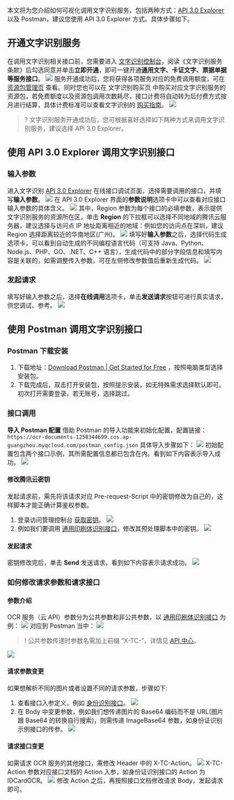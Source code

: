 本文将为您介绍如何可视化调用文字识别服务，包括两种方式：[API 3.0 Explorer](https://console.cloud.tencent.com/api/explorer?Product=ocr&Version=2018-11-19&Action=IDCardOCR) 以及 Postman，建议您使用 API 3.0 Explorer 方式。具体步骤如下。

## 开通文字识别服务
在调用文字识别相关接口前，您需要进入 [文字识别控制台](https://console.cloud.tencent.com/ocr/v2/overview)，阅读《文字识别服务条款》后勾选同意并单击**立即开通**，即可一键开通**通⽤⽂字、卡证⽂字、票据单据等服务接⼝**。
![](https://qcloudimg.tencent-cloud.cn/raw/cd9427de2e5f1009c53bf38fc1cecf0c.png)
服务开通成功后，您将获得各项服务对应的免费调用额度，可在 [资源包管理页](https://console.cloud.tencent.com/ocr/packagemanage) 查看。同时您也可以在 文字识别购买页 中购买对应文字识别服务的资源包，若免费额度以及资源包调用次数耗尽，接口计费将自动转为后付费方式按月进行结算，具体计费标准可以查看文字识别的 [购买指南](https://cloud.tencent.com/document/product/866/17619)。
![](https://qcloudimg.tencent-cloud.cn/raw/c57937ce5d748cbf7bf0e14e21d1c580.png)


>? 文字识别服务开通成功后，您可根据喜好选择如下两种方式来调用文字识别服务，建议选择 API 3.0 Explorer。

## 使用 API 3.0 Explorer 调用文字识别接口
### 输入参数
进入文字识别 [API 3.0 Explorer](https://console.cloud.tencent.com/api/explorer?Product=ocr&Version=2018-11-19&Action=IDCardOCR&SignVersion=) 在线接口调试页面，选择需要调用的接口，并填写**输入参数**。
![](https://qcloudimg.tencent-cloud.cn/raw/e4a499d6eee38b4bad4d773f7295a20a.png)
在 API 3.0 Explorer 界面的**参数说明**选项卡中可以查看对应接口输入参数的具体含义。
![](https://qcloudimg.tencent-cloud.cn/raw/baff06eedb407ab388f2f6c1c3db30fe.png)
其中，Region 参数为每个接口的必填参数，表示提供文字识别服务的资源所在区，单击 **Region**  的下拉框可以选择不同地域的腾讯云服务器，建议选择与访问点 IP 地址距离相近的地域：例如您的访问点在深圳，建议 Region 选择距离较近的华南地区(广州)。
![](https://qcloudimg.tencent-cloud.cn/raw/a563f5d7ea1ee7deb9105ca48a84e758.png)
填写好**输入参数**之后，选择代码生成选项卡，可以看到自动生成的不同编程语言代码（可支持 Java、Python、Node.js、PHP、GO、.NET、C++ 语言），生成代码中的部分字段信息和填写内容是关联的，如需调整传入参数，可在左侧修改参数值后重新生成代码。
![](https://qcloudimg.tencent-cloud.cn/raw/fdfabeddf189e725be2e0d90cc2371f5.png)

### 发起请求
填写好输入参数之后，选择**在线调用**选项卡，单击**发送请求**按钮可进行真实请求，供您调试、参考。
![](https://qcloudimg.tencent-cloud.cn/raw/8a35e2bcb3ae4b363333b9aa8a55207f.png)

## 使用 Postman 调用文字识别接口
### Postman 下载安装

1. 下载地址：[Download Postman | Get Started for Free](https://www.postman.com/downloads/) ，按照电脑类型选择安装包。
2. 下载完成后，双击打开安装包，按照提示安装，如无特殊需求选择默认即可。初次打开需要登录，若无账号，选择跳过。

### 接口调用

**导入 Postman 配置**
借助 Postman 的导入功能来初始化配置，配置链接：
`https://ocr-documents-1258344699.cos.ap-guangzhou.myqcloud.com/postman_config.json`
具体导入步骤如下：
![](https://qcloudimg.tencent-cloud.cn/raw/267744ee88c6dd7a4067f88de65b71c2.png)
初始配置包含两个接口示例，其所需配置信息都已包含在内。看到如下内容表示导入成功。
![](https://qcloudimg.tencent-cloud.cn/raw/8c37ffbcb8716c342aa6569509ea59c6.png)

#### 修改腾讯云密钥
发起请求前，需先将该请求对应 Pre-request-Script 中的密钥修改为自己的，这样脚本才能正确计算鉴权参数。
1. 登录访问管理控制台 [获取密钥](https://console.cloud.tencent.com/cam/capi)。
![](https://qcloudimg.tencent-cloud.cn/raw/a7b2639ed5d0fe00c2a269e274532283.png)
2. 例如我们要调用 [通用印刷体识别接口](https://cloud.tencent.com/document/product/866/33526)，修改其预处理脚本中的密钥。
![](https://qcloudimg.tencent-cloud.cn/raw/77bf82db86c72ec9bfc92890b998abfb.png)

#### 发起请求
密钥修改完后，单击 **Send** 发送请求，看到如下内容表示请求成功。
![](https://qcloudimg.tencent-cloud.cn/raw/2a9fe6d860e650204449b01cd1e22489.png)


### 如何修改请求参数和请求接口
#### 参数介绍
OCR 服务（云 API）参数分为公共参数和非公共参数，以 [通用印刷体识别接口](https://cloud.tencent.com/document/product/866/33526) 为例：
![](https://qcloudimg.tencent-cloud.cn/raw/fdab7602fa3f229a06a6ab8f9cb62f53.png)
对应到 Postman 当中：
![](https://qcloudimg.tencent-cloud.cn/raw/8b0499ff7e7a256e8490b2eedb92ef88.png)
>! 公共参数传递时参数名需加上前缀 “X-TC-”，详情见 [API 中心](https://cloud.tencent.com/document/api/866/33518)。
>
![](https://qcloudimg.tencent-cloud.cn/raw/af344c0f05f164f66cbb972ced159d94.png)

#### 请求参数变更 
如果想解析不同的图片或者设置不同的请求参数，步骤如下:
1. 查看接口入参定义，例如 [身份识别接口](https://cloud.tencent.com/document/product/866/33524#2.-.E8.BE.93.E5.85.A5.E5.8F.82.E6.95.B0)。
![](https://qcloudimg.tencent-cloud.cn/raw/301e5df255661e524b77239743976e25.png)
2. 在 Body 中变更参数，例如我们想传递图片的 Base64 编码而不是 URL(图片跟 Base64 的转换自行搜索)，则需传递 ImageBase64 参数，如身份证识别示例接口的传参。
![](https://qcloudimg.tencent-cloud.cn/raw/9f140a02d8aff8dbfdc500695f1a9d81.png)

#### 请求接口变更
如需请求 OCR 服务的其他接口，需修改 Header 中的 X-TC-Action。
![](https://qcloudimg.tencent-cloud.cn/raw/8bb1a642956f34c0ac2f2e8c275f0393.png)
X-TC-Action 参数对应接口文档的 Action 入参，如身份证识别接口的 Action 为 IDCardOCR。
![](https://qcloudimg.tencent-cloud.cn/raw/5cc51755dfe1af6701ce59de83917619.png)
修改 Action 之后，再按照接口文档修改请求 Body，发起请求即可。

